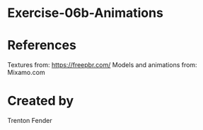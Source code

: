 # Exercise-06b-Animations

# References

Textures from: https://freepbr.com/
Models and animations from: Mixamo.com

# Created by 
Trenton Fender
